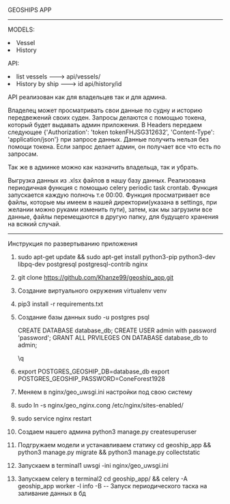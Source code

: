 GEOSHIPS APP
***

MODELS:
    <li> Vessel
    <li> History

API:
    <li> list vessels ---> api/vessels/
    <li> History by ship ---> id api/history/id

API реализован как для владельцев так и для админа.

Владелец может просматривать свои данные по судну и историю передвежений своих суден.
Запросы делаются с помощью токена, который будет выдавать админ приложения.
В Headers передаем следующее {'Authorization': 'token tokenFHJSG312632', 'Content-Type': 'application/json'} при запросе данных.
Данные получить нельзя без помощи токена.
Если запрос делает админ, он получает все что есть по запросам.

Так же в админке можно как назначить владельца, так и убрать.


Выгрузка данных из .xlsx файлов в нашу базу данных.
Реализована периодичная функция с помощью celery periodic task crontab.
Функция запускается каждую полночь т.е 00:00.
Функция просматривает все файлы, которые мы имеем в нашей директории(указана в settings, при желании можно руками изменить пути), затем, как мы загрузили все данные,
файлы перемещаются в другую папку, для будущего хранения на всякий случай.


***

Инструкция по развертыванию приложения


1. sudo apt-get update && sudo apt-get install python3-pip python3-dev libpq-dev postgresql postgresql-contrib nginx

2. git clone https://github.com/Khanze99/geoship_app.git

3. Создание виртуального окружения virtualenv venv

4. pip3 install -r requirements.txt

5. Создание базы данных
    sudo -u postgres psql

    CREATE DATABASE database_db;
    CREATE USER admin with password 'password';
    GRANT ALL PRVILEGES ON DATABASE database_db to admin;

    \q

6. export POSTGRES_GEOSHIP_DB=database_db
    export POSTGRES_GEOSHIP_PASSWORD=ConeForest1928

7. Меняем в nginx/geo_uwsgi.ini настройки под свою систему

8. sudo ln -s nginx/geo_nginx.cong /etc/nginx/sites-enabled/

9. sudo service nginx restart

10. Создаем нашего админа python3 manage.py createsuperuser

10. Подгружаем модели и устанавливаем статику cd geoship_app && python3 manage.py migrate && python3 manage.py collectstatic

10. Запускаем в terminal1 uwsgi -ini nginx/geo_uwsgi.ini

11. Запускаем celery в terminal2 cd geoship_app/ && celery -A geoship_app worker -l info -B  -- Запуск периодического таска на заливание данных в бд

